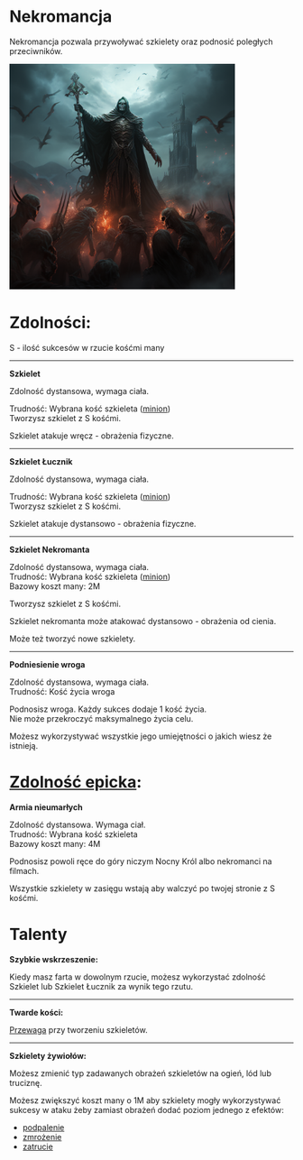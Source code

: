 # Nekromancja

Nekromancja pozwala przywoływać szkielety oraz podnosić poległych przeciwników.

<img src="imgs/nekromancja.png" width="400">

# Zdolności:

S - ilość sukcesów w rzucie kośćmi many

___

**Szkielet**

Zdolność dystansowa, wymaga ciała.

Trudność: Wybrana kość szkieleta ([minion](/docs/boss-i-miniony.md))\
Tworzysz szkielet z S kośćmi.

Szkielet atakuje wręcz - obrażenia fizyczne.
___
**Szkielet Łucznik**

Zdolność dystansowa, wymaga ciała.

Trudność: Wybrana kość szkieleta ([minion](/docs/boss-i-miniony.md))\
Tworzysz szkielet z S kośćmi.

Szkielet atakuje dystansowo - obrażenia fizyczne.
___
**Szkielet Nekromanta**

Zdolność dystansowa, wymaga ciała.\
Trudność: Wybrana kość szkieleta ([minion](/docs/boss-i-miniony.md))\
Bazowy koszt many: 2M

Tworzysz szkielet z S kośćmi.

Szkielet nekromanta może atakować dystansowo - obrażenia od cienia.

Może też tworzyć nowe szkielety.
___
**Podniesienie wroga**

Zdolność dystansowa, wymaga ciała.\
Trudność: Kość życia wroga

Podnosisz wroga. Każdy sukces dodaje 1 kość życia.\
Nie może przekroczyć maksymalnego życia celu.

Możesz wykorzystywać wszystkie jego umiejętności o jakich wiesz że istnieją.

# [Zdolność epicka](/docs/zdolnosc-epicka.md):

**Armia nieumarłych**

Zdolność dystansowa. Wymaga ciał.\
Trudność: Wybrana kość szkieleta\
Bazowy koszt many: 4M

Podnosisz powoli ręce do góry niczym Nocny Król albo nekromanci na filmach.

Wszystkie szkielety w zasięgu wstają aby walczyć po twojej stronie z S kośćmi.

# Talenty

**Szybkie wskrzeszenie:**

Kiedy masz farta w dowolnym rzucie, możesz wykorzystać zdolność Szkielet lub Szkielet Łucznik za wynik tego rzutu.
___
**Twarde kości:**

[Przewaga](/docs/przewaga.md) przy tworzeniu szkieletów.
___
**Szkielety żywiołów:**

Możesz zmienić typ zadawanych obrażeń szkieletów na ogień, lód lub truciznę.

Możesz zwiększyć koszt many o 1M aby szkielety mogły wykorzystywać sukcesy w ataku żeby zamiast obrażeń dodać poziom jednego z efektów:
* [podpalenie](/docs/efekty/podpalenie.md)
* [zmrożenie](/docs/efekty/zmrozenie.md)
* [zatrucie](/docs/efekty/zatrucie.md)
